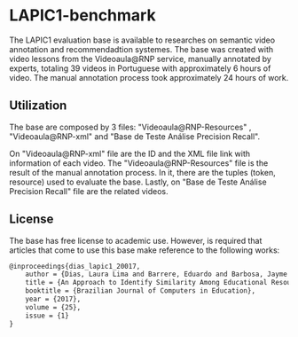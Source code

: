 # LAPIC1-benchmark

The LAPIC1 evaluation base is available to researches on semantic video annotation and recommendadtion systemes. The base was created with video lessons from the Videoaula@RNP service, manually annotated by experts, totaling 39 videos in Portuguese with approximately 6 hours of video. The manual annotation process took approximately 24 hours of work.

Utilization
--------
The base are composed by 3 files: "Videoaula@RNP-Resources" , "Videoaula@RNP-xml" and "Base de Teste Análise Precision Recall".

On "Videoaula@RNP-xml" file are the ID and the XML file link with information of each video.
The "Videoaula@RNP-Resources" file is the result of the manual annotation process. In it, there are the tuples (token, resource) used to evaluate the base.
Lastly, on "Base de Teste Análise Precision Recall" file are the related videos.

License
-------
The base has free license to academic use. However, is required that articles that come to use this base make reference to the following works:

```latex
@inproceedings{dias_lapic1_20017,
    author = {Dias, Laura Lima and Barrere, Eduardo and Barbosa, Jayme Siqueira and Souza, Jairo Francisco de},
    title = {An Approach to Identify Similarity Among Educational Resources Using External Knowledge Bases},
    booktitle = {Brazilian Journal of Computers in Education},
    year = {2017},
    volume = {25},
    issue = {1}
}
```

